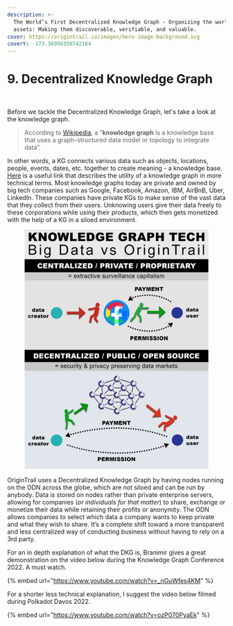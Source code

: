 ```yaml
---
description: >-
  The World’s First Decentralized Knowledge Graph - Organizing the world’s
  assets: Making them discoverable, verifiable, and valuable.
cover: https://origintrail.io/images/hero-image-background.svg
coverY: -173.36998350742164
---
```


# 9. Decentralized Knowledge Graph

<figure><img src="https://miro.medium.com/max/1100/0*fJCuPbRDcO-Rvsyn.png" alt=""><figcaption></figcaption></figure>

Before we tackle the Decentralized Knowledge Graph, let's take a look at the knowledge graph.&#x20;

> According to [Wikipedia](https://en.wikipedia.org/wiki/Knowledge\_graph), a “**knowledge graph** is a knowledge base that uses a graph-structured data model or topology to integrate data”.&#x20;

In other words, a KG connects various data such as objects, locations, people, events, dates, etc. together to create meaning - a knowledge base. [Here](https://internationalbanker.com/finance/knowledge-graphs-powerful-structures-making-sense-of-data/) is a useful link that describes the utility of a knowledge graph in more technical terms. Most knowledge graphs today are private and owned by big tech companies such as Google, Facebook, Amazon, IBM, AirBnB, Uber, LinkedIn. These companies have private KGs to make sense of the vast data that they collect from their users. Unknowing users give their data freely to these corporations while using their products, which then gets monetized with the help of a KG in a siloed environment.

<figure><img src="../.gitbook/assets/BigDatavsOT.jpg" alt=""><figcaption></figcaption></figure>

OriginTrail uses a Decentralized Knowledge Graph by having nodes running on the ODN across the globe, which are not siloed and can be run by anybody. Data is stored on nodes rather than private enterprise servers, allowing for companies (_or individuals for that matter_) to share, exchange or monetize their data while retaining their profits or anonymity. The ODN allows companies to select which data a company wants to keep private and what they wish to share. It’s a complete shift toward a more transparent and less centralized way of conducting business without having to rely on a 3rd party.

For an in depth explanation of what the DKG is, Branimir gives a great demonstration on the video below during the Knowledge Graph Conference 2022. A must watch.

{% embed url="https://www.youtube.com/watch?v=_nGuWfes4KM" %}

For a shorter less technical explanation, I suggest the video below filmed during Polkadot Davos 2022.

{% embed url="https://www.youtube.com/watch?v=ozP070PyaEk" %}

